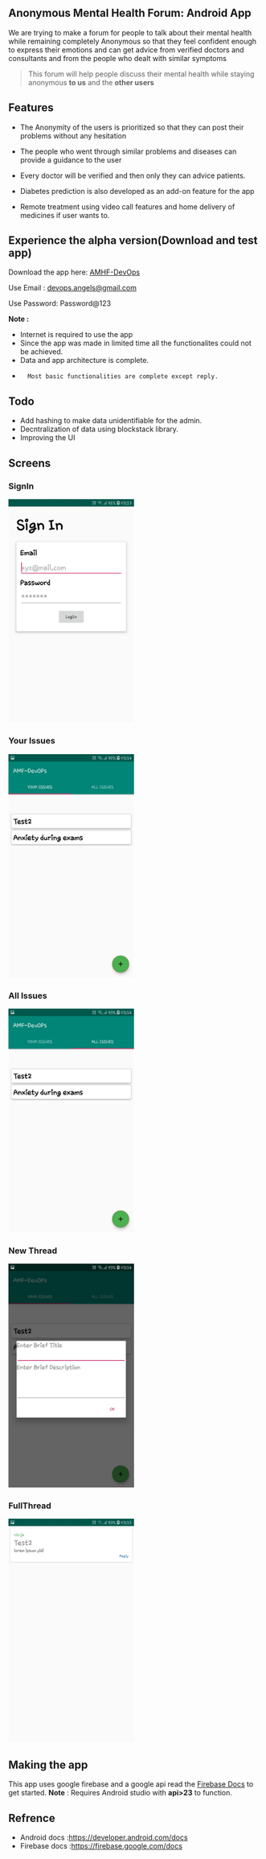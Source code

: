 ## Anonymous Mental Health Forum: Android App

We are trying to make a forum for people to
talk about their mental health while remaining
completely Anonymous so that they feel
confident enough to express their emotions
and can get advice from verified doctors and
consultants and from the people who dealt
with similar symptoms

>This forum will help people discuss their mental health while staying anonymous **to us** and the **other users**

## Features
- The Anonymity of the users is prioritized so that
they can post their problems without any hesitation

- The people who went through similar problems and
diseases can provide a guidance to the user

- Every doctor will be verified and then only they
can advice patients.

- Diabetes prediction is also developed as an add-on
feature for the app

- Remote treatment using video call features and
home delivery of medicines if user wants to.

## Experience the alpha version(Download and test app)
Download the app here: [AMHF-DevOps](https://github.com/mayankkanela/AMF-DevOps/blob/master/apk/app-debug.apk?raw=true)

Use Email : devops.angels@gmail.com

Use Password: Password@123

**Note :** 
-   Internet is required to use the app
-   Since the app was made in limited time all the                   functionalites could not be achieved.
-   Data and app architecture is complete.
-       Most basic functionalities are complete except reply.

## Todo
-  Add hashing to make data unidentifiable for the admin.
-   Decntralization of data using blockstack library.
- Improving the UI

## Screens

### SignIn 
<img src="https://github.com/mayankkanela/AMF-DevOps/raw/master/screenshots/Screenshot_20200109-031357_AMF-DevOPs.jpg"
alt="drawing" width="250">

### Your Issues
<img src="https://github.com/mayankkanela/AMF-DevOps/raw/master/screenshots/Screenshot_20200109-031421_AMF-DevOPs.jpg" alt="drawing" width="250">

### All Issues
<img src="https://github.com/mayankkanela/AMF-DevOps/raw/master/screenshots/Screenshot_20200109-031437_AMF-DevOPs.jpg" alt="drawing" width="250">

### New Thread
<img src="https://github.com/mayankkanela/AMF-DevOps/raw/master/screenshots/Screenshot_20200109-031451_AMF-DevOPs.jpg" alt="drawing" width="250">

### FullThread
<img src="https://github.com/mayankkanela/AMF-DevOps/raw/master/screenshots/Screenshot_20200109-031505_AMF-DevOPs.jpg" alt="drawing" width="250">

## Making the app
This app uses google firebase and a google api read the [Firebase Docs](https://firebase.google.com/docs) to get started.
**Note** : Requires Android studio with **api>23** to function. 
## Refrence

- Android docs :https://developer.android.com/docs
- Firebase docs :https://firebase.google.com/docs

